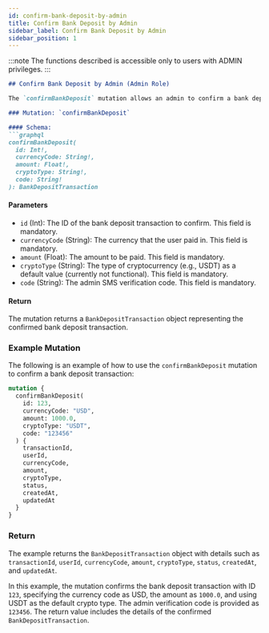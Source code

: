 ```yaml
---
id: confirm-bank-deposit-by-admin
title: Confirm Bank Deposit by Admin
sidebar_label: Confirm Bank Deposit by Admin
sidebar_position: 1
---
```


:::note
The functions described is accessible only to users with ADMIN privileges.
:::

```markdown
## Confirm Bank Deposit by Admin (Admin Role)

The `confirmBankDeposit` mutation allows an admin to confirm a bank deposit transaction. This involves verifying the deposit details and updating the transaction status.

### Mutation: `confirmBankDeposit`

#### Schema:
```graphql
confirmBankDeposit(
  id: Int!,
  currencyCode: String!,
  amount: Float!,
  cryptoType: String!,
  code: String!
): BankDepositTransaction
```

#### Parameters

- `id` (Int): The ID of the bank deposit transaction to confirm. This field is mandatory.
- `currencyCode` (String): The currency that the user paid in. This field is mandatory.
- `amount` (Float): The amount to be paid. This field is mandatory.
- `cryptoType` (String): The type of cryptocurrency (e.g., USDT) as a default value (currently not functional). This field is mandatory.
- `code` (String): The admin SMS verification code. This field is mandatory.

#### Return

The mutation returns a `BankDepositTransaction` object representing the confirmed bank deposit transaction.

### Example Mutation

The following is an example of how to use the `confirmBankDeposit` mutation to confirm a bank deposit transaction:

```graphql
mutation {
  confirmBankDeposit(
    id: 123,
    currencyCode: "USD",
    amount: 1000.0,
    cryptoType: "USDT",
    code: "123456"
  ) {
    transactionId,
    userId,
    currencyCode,
    amount,
    cryptoType,
    status,
    createdAt,
    updatedAt
  }
}
```

### Return

The example returns the `BankDepositTransaction` object with details such as `transactionId`, `userId`, `currencyCode`, `amount`, `cryptoType`, `status`, `createdAt`, and `updatedAt`.

In this example, the mutation confirms the bank deposit transaction with ID `123`, specifying the currency code as USD, the amount as `1000.0`, and using USDT as the default crypto type. The admin verification code is provided as `123456`. The return value includes the details of the confirmed `BankDepositTransaction`.